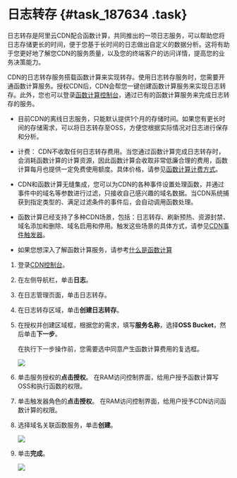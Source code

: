# 日志转存 {#task_187634 .task}

日志转存是阿里云CDN配合函数计算，共同推出的一项日志服务，可以帮助您将日志存储更长的时间，便于您基于长时间的日志做出自定义的数据分析。这将有助于您更好地了解您CDN的服务质量，以及您的终端客户的访问详情，提高您的业务决策能力。

CDN的日志转存服务搭载函数计算来实现转存。使用日志转存服务时，您需要开通函数计算服务。授权CDN后，CDN会帮您一键创建函数计算服务来实现日志转存。此外，您也可以登录[函数计算控制台](https://fc.console.aliyun.com)，通过已有的函数计算服务来完成日志转存的服务。

-   目前CDN的离线日志服务，只能默认提供1个月的存储时间。如果您有更长时间的存储需求，可以将日志转存至OSS，方便您根据实际情况对日志进行保存和分析。
-   计费： CDN不收取任何日志转存费用。当您通过函数计算完成日志转存时，会消耗函数计算的计算资源，因此函数计算会收取非常低廉合理的费用，函数计算每月也提供一定免费使用额度。具体价格，请参见[函数计算计费方式](https://help.aliyun.com/document_detail/54301.html)。

-   CDN和函数计算无缝集成，您可以为CDN的各种事件设置处理函数，并通过事件中的域名等参数进行过滤，只接收自己感兴趣的域名数据。当CDN系统捕获到指定类型的、满足过滤条件的事件后，会自动调用函数处理。
-   函数计算已经支持了多种CDN场景，包括：日志转存、刷新预热、资源封禁、域名添加和删除、域名启用和停用。触发这些场景的具体方式，请参见[CDN事件触发器](https://www.alibabacloud.com/help/zh/doc-detail/73333.htm)。

-   如果您想深入了解函数计算服务，请参考[什么是函数计算](https://www.alibabacloud.com/help/zh/doc-detail/52895.htm)


1.  登录[CDN控制台](https://cdnnext.console.aliyun.com/overview)。
2.  在左侧导航栏，单击**日志**。
3.  在日志管理页面，单击日志转存。
4.  在日志转存区域，单击**创建日志转存**。
5.  在授权并创建区域框，根据您的需求，填写**服务名称**，选择**OSS Bucket**，然后单击**下一步**。 

    在执行下一步操作前，您需要选中同意产生函数计算费用的复选框。

    ![](http://static-aliyun-doc.oss-cn-hangzhou.aliyuncs.com/assets/img/18641/156354288611014_zh-CN.png)

6.  单击服务授权的**点击授权**。 在RAM访问控制界面，给用户授予函数计算写OSS和执行函数的权限。
7.  单击触发器角色的**点击授权**。 在RAM访问控制界面，给用户授予CDN访问函数计算的权限。
8.  选择域名关联函数服务，单击**创建**。 

    ![](http://static-aliyun-doc.oss-cn-hangzhou.aliyuncs.com/assets/img/18641/156354288611058_zh-CN.png)

9.  单击**完成**。 

    ![](http://static-aliyun-doc.oss-cn-hangzhou.aliyuncs.com/assets/img/18641/156354288611059_zh-CN.png)


